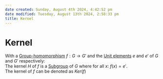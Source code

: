 ```yaml
---  
date created: Sunday, August 4th 2024, 4:42:52 pm  
date modified: Tuesday, August 13th 2024, 2:58:33 pm  
title: Kernel  
---  
```

# Kernel  
With a [Group-homomorphism](./Morphisms/Group-homomorphism.md) $f: G \rightarrow G'$ and the [Unit elements](../Unit-Element.md) $e$ and $e'$ of $G$ and $G'$ respectively:  
The kernel $H$ of $f$ is a [Subgroup](./Subgroup.md) of $G$ where for all $x$: $f(x)=e'$.  
The kernel of $f$ can be denoted as $Ker(f)$